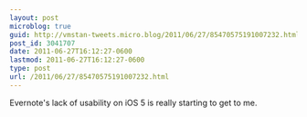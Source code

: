 ```yaml
---
layout: post
microblog: true
guid: http://vmstan-tweets.micro.blog/2011/06/27/85470575191007232.html
post_id: 3041707
date: 2011-06-27T16:12:27-0600
lastmod: 2011-06-27T16:12:27-0600
type: post
url: /2011/06/27/85470575191007232.html
---
```

Evernote's lack of usability on iOS 5 is really starting to get to me.
